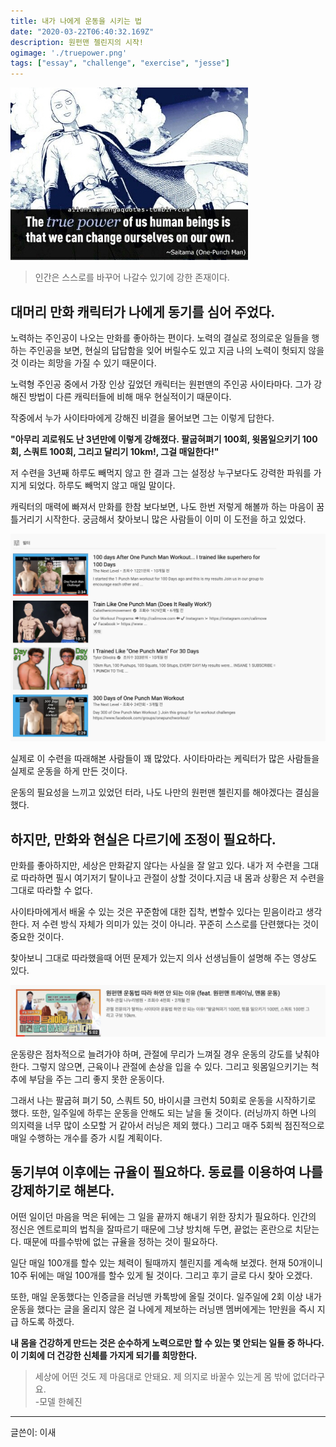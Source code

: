```yaml
---
title: 내가 나에게 운동을 시키는 법 
date: "2020-03-22T06:40:32.169Z"
description: 원펀맨 첼린지의 시작! 
ogimage: './truepower.png'
tags: ["essay", "challenge", "exercise", "jesse"]
---
```


![saitama](./truepower.png)
>인간은 스스로를 바꾸어 나갈수 있기에 강한 존재이다.

## 대머리 만화 캐릭터가 나에게 동기를 심어 주었다.

노력하는 주인공이 나오는 만화를 좋아하는 편이다. 노력의 결실로 정의로운 일들을 행하는 주인공을 보면, 현실의 답답함을 잊어 버릴수도 있고 지금 나의 노력이 헛되지 않을 것 이라는 희망을 가질 수 있기 때문이다. 

노력형 주인공 중에서 가장 인상 깊었던 캐릭터는 원펀맨의 주인공 사이타마다. 그가 강해진 방법이 다른 캐릭터들에 비해 매우 현실적이기 때문이다.

작중에서 누가 사이타마에게 강해진 비결을 물어보면 그는 이렇게 답한다.

**"아무리 괴로워도 난 3년만에 이렇게 강해졌다. 팔굽혀펴기 100회, 윗몸일으키기 100회, 스쿼트 100회, 그리고 달리기 10km!, 그걸 매일한다!"**

저 수련을 3년째 하루도 빼먹지 않고 한 결과 그는 설정상 누구보다도 강력한 파워를 가지게 되었다. 하루도 빼먹지 않고 매일 말이다. 

캐릭터의 매력에 빠져서 만화를 한참 보다보면, 나도 한번 저렇게 해볼까 하는 마음이 꿈틀거리기 시작한다. 궁금해서 찾아보니 많은 사람들이 이미 이 도전을 하고 있었다.

![challenger](./onepuchchallenge.png)

실제로 이 수련을 따래해본 사람들이 꽤 많았다. 사이타마라는 케릭터가 많은 사람들을 실제로 운동을 하게 만든 것이다. 

운동의 필요성을 느끼고 있었던 터라, 나도 나만의 원펀맨 첼린지를 해야겠다는 결심을 했다. 

## 하지만, 만화와 현실은 다르기에 조정이 필요하다.

만화를 좋아하지만, 세상은 만화같지 않다는 사실을 잘 알고 있다. 내가 저 수련을 그대로 따라하면 필시 여기저기 탈이나고 관절이 상할 것이다.지금 내 몸과 상황은 저 수련을 그대로 따라할 수 없다. 

사이타마에게서 배울 수 있는 것은 꾸준함에 대한 집착, 변할수 있다는 믿음이라고 생각한다. 저 수련 방식 자체가 의미가 있는 것이 아니라. 꾸준히 스스로를 단련했다는 것이 중요한 것이다. 

찾아보니 그대로 따라했을때 어떤 문제가 있는지 의사 선생님들이 설명해 주는 영상도 있다.

![donotonepunch](./noonepuch.png)

운동량은 점차적으로 늘려가야 하며, 관절에 무리가 느껴질 경우 운동의 강도를 낮춰야 한다. 그렇지 않으면, 근육이나 관절에 손상을 입을 수 있다. 그리고 윗몸일으키기는 척추에 부담을 주는 그리 좋지 못한 운동이다. 

그래서 나는 팔굽혀 펴기 50, 스쿼트 50, 바이시클 크런치 50회로 운동을 시작하기로 했다. 또한, 일주일에 하루는 운동을 안해도 되는 날을 둘 것이다. (러닝까지 하면 나의 의지력을 너무 많이 소모할 거 같아서 러닝은 제외 했다.) 그리고 매주 5회씩 점진적으로 매일 수행하는 개수를 증가 시킬 계획이다. 


## 동기부여 이후에는 규율이 필요하다. 동료를 이용하여 나를 강제하기로 해본다. 

어떤 일이던 마음을 먹은 뒤에는 그 일을 끝까지 해내기 위한 장치가 필요하다. 인간의 정신은 엔트로피의 법칙을 잘따르기 때문에 그냥 방치해 두면, 끝없는 혼란으로 치닫는다. 때문에 따를수밖에 없는 규율을 정하는 것이 필요하다. 

일단 매일 100개를 할수 있는 체력이 될때까지 첼린지를 계속해 보겠다. 현재 50개이니 10주 뒤에는 매일 100개를 할수 있게 될 것이다. 그리고 후기 글로 다시 찾아 오겠다.

또한, 매일 운동했다는 인증글을 러닝맨 카톡방에 올릴 것이다. 일주일에 2회 이상 내가 운동을 했다는 글을 올리지 않은 걸 나에게 제보하는 러닝맨 멤버에게는 1만원을 즉시 지급 하도록 하겠다.



**내 몸을 건강하게 만드는 것은 순수하게 노력으로만 할 수 있는 몇 안되는 일들 중 하나다. 이 기회에 더 건강한 신체를 가지게 되기를 희망한다.**


> 세상에 어떤 것도 제 마음대로 안돼요. 제 의지로 바꿀수 있는게 몸 밖에 없더라구요.   
-모델 한혜진

---
글쓴이: 이새




